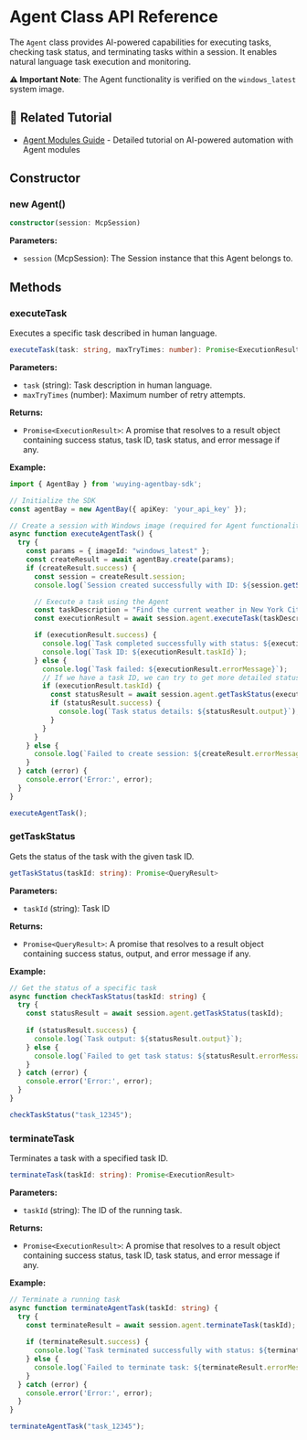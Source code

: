 # Agent Class API Reference

The `Agent` class provides AI-powered capabilities for executing tasks, checking task status, and terminating tasks within a session. It enables natural language task execution and monitoring.

**⚠️ Important Note**: The Agent functionality is verified on the `windows_latest` system image.

## 📖 Related Tutorial

- [Agent Modules Guide](../../../../../docs/guides/common-features/advanced/agent-modules.md) - Detailed tutorial on AI-powered automation with Agent modules

## Constructor

### new Agent()

```typescript
constructor(session: McpSession)
```

**Parameters:**
- `session` (McpSession): The Session instance that this Agent belongs to.

## Methods

### executeTask

Executes a specific task described in human language.

```typescript
executeTask(task: string, maxTryTimes: number): Promise<ExecutionResult>
```

**Parameters:**
- `task` (string): Task description in human language.
- `maxTryTimes` (number): Maximum number of retry attempts.

**Returns:**
- `Promise<ExecutionResult>`: A promise that resolves to a result object containing success status, task ID, task status, and error message if any.

**Example:**
```typescript
import { AgentBay } from 'wuying-agentbay-sdk';

// Initialize the SDK
const agentBay = new AgentBay({ apiKey: 'your_api_key' });

// Create a session with Windows image (required for Agent functionality)
async function executeAgentTask() {
  try {
    const params = { imageId: "windows_latest" };
    const createResult = await agentBay.create(params);
    if (createResult.success) {
      const session = createResult.session;
      console.log(`Session created successfully with ID: ${session.getSessionId()}`);

      // Execute a task using the Agent
      const taskDescription = "Find the current weather in New York City";
      const executionResult = await session.agent.executeTask(taskDescription, 10);

      if (executionResult.success) {
        console.log(`Task completed successfully with status: ${executionResult.taskStatus}`);
        console.log(`Task ID: ${executionResult.taskId}`);
      } else {
        console.log(`Task failed: ${executionResult.errorMessage}`);
        // If we have a task ID, we can try to get more detailed status
        if (executionResult.taskId) {
          const statusResult = await session.agent.getTaskStatus(executionResult.taskId);
          if (statusResult.success) {
            console.log(`Task status details: ${statusResult.output}`);
          }
        }
      }
    } else {
      console.log(`Failed to create session: ${createResult.errorMessage}`);
    }
  } catch (error) {
    console.error('Error:', error);
  }
}

executeAgentTask();
```

### getTaskStatus

Gets the status of the task with the given task ID.

```typescript
getTaskStatus(taskId: string): Promise<QueryResult>
```

**Parameters:**
- `taskId` (string): Task ID

**Returns:**
- `Promise<QueryResult>`: A promise that resolves to a result object containing success status, output, and error message if any.

**Example:**
```typescript
// Get the status of a specific task
async function checkTaskStatus(taskId: string) {
  try {
    const statusResult = await session.agent.getTaskStatus(taskId);
    
    if (statusResult.success) {
      console.log(`Task output: ${statusResult.output}`);
    } else {
      console.log(`Failed to get task status: ${statusResult.errorMessage}`);
    }
  } catch (error) {
    console.error('Error:', error);
  }
}

checkTaskStatus("task_12345");
```

### terminateTask

Terminates a task with a specified task ID.

```typescript
terminateTask(taskId: string): Promise<ExecutionResult>
```

**Parameters:**
- `taskId` (string): The ID of the running task.

**Returns:**
- `Promise<ExecutionResult>`: A promise that resolves to a result object containing success status, task ID, task status, and error message if any.

**Example:**
```typescript
// Terminate a running task
async function terminateAgentTask(taskId: string) {
  try {
    const terminateResult = await session.agent.terminateTask(taskId);
    
    if (terminateResult.success) {
      console.log(`Task terminated successfully with status: ${terminateResult.taskStatus}`);
    } else {
      console.log(`Failed to terminate task: ${terminateResult.errorMessage}`);
    }
  } catch (error) {
    console.error('Error:', error);
  }
}

terminateAgentTask("task_12345");
```